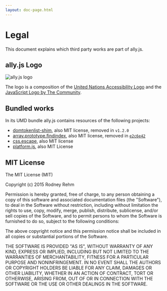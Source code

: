 ```yaml
---
layout: doc-page.html
---
```


# Legal

This document explains which third party works are part of ally.js.


## ally.js Logo

![ally.js logo](assets/ally-js-logo.png)

The logo is a composition of the [United Nations Accessibility Logo](https://www.un.org/webaccessibility/logo.shtml) and the [JavaScript Logo by The Community](https://github.com/voodootikigod/logo.js#js-logo-by-the-community).


## Bundled works

In its UMD bundle ally.js contains resources of the following projects:

* [domtokenlist-shim](https://github.com/jwilsson/domtokenlist), also MIT license, removed in `v1.2.0`
* [array.prototype.findindex](https://github.com/paulmillr/Array.prototype.findIndex), also MIT license, removed in [`e2c6e42`](https://github.com/medialize/ally.js/pull/154/commits/e2c6e42f29a1f38f2d01e5455420e0595d72d7b9)
* [css.escape](https://github.com/mathiasbynens/CSS.escape), also MIT license
* [platform.js](https://github.com/bestiejs/platform.js), also MIT License


## MIT License

The MIT License (MIT)

Copyright (c) 2015 Rodney Rehm

Permission is hereby granted, free of charge, to any person obtaining a copy
of this software and associated documentation files (the "Software"), to deal
in the Software without restriction, including without limitation the rights
to use, copy, modify, merge, publish, distribute, sublicense, and/or sell
copies of the Software, and to permit persons to whom the Software is
furnished to do so, subject to the following conditions:

The above copyright notice and this permission notice shall be included in
all copies or substantial portions of the Software.

THE SOFTWARE IS PROVIDED "AS IS", WITHOUT WARRANTY OF ANY KIND, EXPRESS OR
IMPLIED, INCLUDING BUT NOT LIMITED TO THE WARRANTIES OF MERCHANTABILITY,
FITNESS FOR A PARTICULAR PURPOSE AND NONINFRINGEMENT. IN NO EVENT SHALL THE
AUTHORS OR COPYRIGHT HOLDERS BE LIABLE FOR ANY CLAIM, DAMAGES OR OTHER
LIABILITY, WHETHER IN AN ACTION OF CONTRACT, TORT OR OTHERWISE, ARISING FROM,
OUT OF OR IN CONNECTION WITH THE SOFTWARE OR THE USE OR OTHER DEALINGS IN
THE SOFTWARE.
